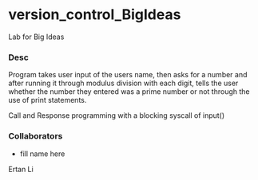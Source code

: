# version_control_BigIdeas
Lab for Big Ideas


### Desc
Program takes user input of the users name, then asks for a number and after running it through modulus division with each digit, tells the user whether the number they entered was a prime number or not through the use of print statements. 

Call and Response programming with a blocking syscall of input()


### Collaborators 

- fill name here

Ertan Li 
